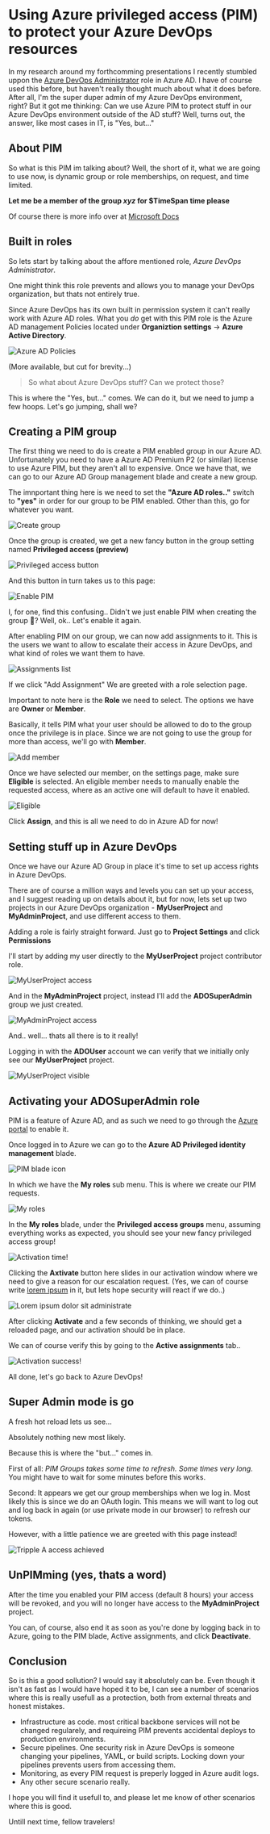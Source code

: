 # Using Azure privileged access (PIM) to protect your Azure DevOps resources

In my research around my forthcomming presentations I recently stumbled uppon the [Azure DevOps Administrator](https://docs.microsoft.com/en-us/azure/active-directory/roles/permissions-reference#azure-devops-administrator) role in Azure AD. I have of course used this before, but haven't really thought much about what it does before. After all, I'm the super duper admin of my Azure DevOps environment, right?
But it got me thinking: Can we use Azure PIM to protect stuff in our Azure DevOps environment outside of the AD stuff? Well, turns out, the answer, like most cases in IT, is "Yes, but..."

## About PIM

So what is this PIM im talking about? Well, the short of it, what we are going to use now, is dynamic group or role memberships, on request, and time limited.

**Let me be a member of the group _xyz_ for $TimeSpan time please**

Of course there is more info over at [Microsoft Docs](https://docs.microsoft.com/en-gb/azure/active-directory/privileged-identity-management/pim-configure)

## Built in roles

So lets start by talking about the affore mentioned role, _Azure DevOps Administrator_.

One might think this role prevents and allows you to manage your DevOps organization, but thats not entirely true.

Since Azure DevOps has its own built in permission system it can't really work with Azure AD roles. What you _do_ get with this PIM role is the Azure AD management Policies located under **Organiztion settings** -> **Azure Active Directory**.

![Azure AD Policies](../images/PIMAzDO/0.AADRole.png)

(More available, but cut for brevity...)

> So what about Azure DevOps stuff? Can we protect those?

This is where the "Yes, but..." comes.
We can do it, but we need to jump a few hoops. Let's go jumping, shall we?

## Creating a PIM group

The first thing we need to do is create a PIM enabled group in our Azure AD. Unfortunately you need to have a Azure AD Premium P2 (or similar) license to use Azure PIM, but they aren't all to expensive. Once we have that, we can go to our Azure AD Group management blade and create a new group.

The imnportant thing here is we need to set the **"Azure AD roles.."** switch to **"yes"** in order for our group to be PIM enabled. Other than this, go for whatever you want.

![Create group](../images/PIMAzDO/1.CreateGroup.png)

Once the group is created, we get a new fancy button in the group setting named **Privileged access (preview)**

![Privileged access button](../images/PIMAzDO/2.PrivAcc.png)

And this button in turn takes us to this page:

![Enable PIM](../images/PIMAzDO/3.EnablePim.png)

I, for one, find this confusing.. Didn't we just enable PIM when creating the group 🤔? Well, ok.. Let's enable it again.

After enabling PIM on our group, we can now add assignments to it. This is the users we want to allow to escalate their access in Azure DevOps, and what kind of roles we want them to have.

![Assignments list](../images/PIMAzDO/4.AddAssignment.png)

If we click "Add Assignment" We are greeted with a role selection page.

Important to note here is the **Role** we need to select. The options we have are **Owner** or **Member**.

Basically, it tells PIM what your user should be allowed to do to the group once the privilege is in place. Since we are not going to use the group for more than access, we'll go with **Member**.

![Add member](../images/PIMAzDO/5.AddMember.png)

Once we have selected our member, on the settings page, make sure **Eligible** is selected. An eligible member needs to manually enable the requested access, where as an active one will default to have it enabled.

![Eligible](../images/PIMAzDO/6.Eligible.png)

Click **Assign**, and this is all we need to do in Azure AD for now!

## Setting stuff up in Azure DevOps

Once we have our Azure AD Group in place it's time to set up access rights in Azure DevOps.

There are of course a million ways and levels you can set up your access, and I suggest reading up on details about it, but for now, lets set up two projects in our Azure DevOps organization - **MyUserProject** and **MyAdminProject**, and use different access to them.

Adding a role is fairly straight forward. Just go to **Project Settings** and click **Permissions**

I'll start by adding my user directly to the **MyUserProject** project contributor role.

![MyUserProject access](../images/PIMAzDO/7.UserAccess.png)

And in the **MyAdminProject** project, instead I'll add the **ADOSuperAdmin** group we just created.

![MyAdminProject access](../images/PIMAzDO/8.GroupAccess.png)

And.. well... thats all there is to it really!

Logging in with the **ADOUser** account we can verify that we initially only see our **MyUserProject** project.

![MyUserProject visible](../images/PIMAzDO/9.MyUserProject.png)

## Activating your ADOSuperAdmin role

PIM is a feature of Azure AD, and as such we need to go through the [Azure portal](https://portal.azure.com) to enable it.

Once logged in to Azure we can go to the **Azure AD Privileged identity management** blade.

![PIM blade icon](../images/PIMAzDO/10.PIMBlade.png)

In which we have the **My roles** sub menu. This is where we create our PIM requests.

![My roles](../images/PIMAzDO/11.MyRoles.png)

In the **My roles** blade, under the **Privileged access groups** menu, assuming everything works as expected, you should see your new fancy privileged access group!

![Activation time!](../images/PIMAzDO/12.Activate.png)

Clicking the **Axtivate** button here slides in our activation window where we need to give a reason for our escalation request. (Yes, we can of course write [lorem ipsum](https://www.lipsum.com/) in it, but lets hope security will react if we do..)

![Lorem ipsum dolor sit administrate](../images/PIMAzDO/13.ActivateWindow.png)

After clicking **Activate** and a few seconds of thinking, we should get a reloaded page, and our activation should be in place.

We can of course verify this by going to the **Active assignments** tab..

![Activation success!](../images/PIMAzDO/14.Activated.png)

All done, let's go back to Azure DevOps!

## Super Admin mode is go

A fresh hot reload lets us see...

Absolutely nothing new most likely.

Because this is where the "but..." comes in.

First of all: _PIM Groups takes some time to refresh. Some times very long._ You might have to wait for some minutes before this works.

Second: It appears we get our group memberships when we log in. Most likely this is since we do an OAuth login. This means we will want to log out and log back in again (or use private mode in our browser) to refresh our tokens.

However, with a little patience we are greeted with this page instead!

![Tripple A access achieved](../images/PIMAzDO/15.AccessAllAreas.png)

## UnPIMming (yes, thats a word)

After the time you enabled your PIM access (default 8 hours) your access will be revoked, and you will no longer have access to the **MyAdminProject** project.

You can, of course, also end it as soon as you're done by logging back in to Azure, going to the PIM blade, Active assignments, and click **Deactivate**.

## Conclusion

So is this a good sollution? I would say it absolutely can be.
Even though it isn't as fast as I would have hoped it to be, I can see a number of scenarios where this is really usefull as a protection, both from external threats and honest mistakes.

- Infrastructure as code. most critical backbone services will not be changed regularely, and requireing PIM prevents accidental deploys to production environments.
- Secure pipelines. One security risk in Azure DevOps is someone changing your pipelines, YAML, or build scripts. Locking down your pipelines prevents users from accessing them.
- Monitoring, as every PIM request is preperly logged in Azure audit logs.
- Any other secure scenario really.

I hope you will find it usefull to, and please let me know of other scenarios where this is good.

Untill next time, fellow travelers!
